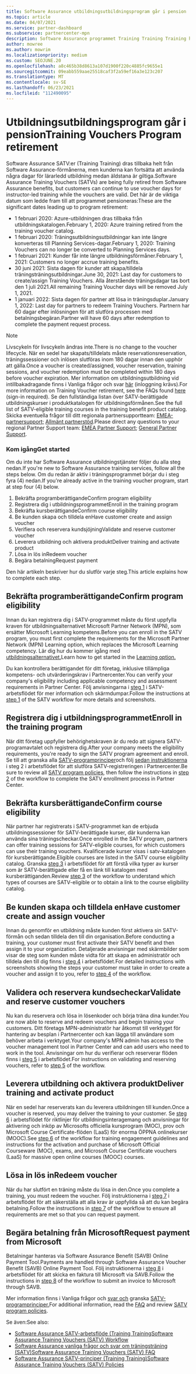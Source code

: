 ```yaml
---
title: Software Assurance utbildningsutbildningsprogram går i pension
ms.topic: article
ms.date: 04/07/2021
ms.service: partner-dashboard
ms.subservice: partnercenter-mpn
description: Software Assurance programmet Training Training Training håller på att dras tillbaka.
author: mowree
ms.author: mowrim
ms.localizationpriority: medium
ms.custom: SEOJUNE.20
ms.openlocfilehash: a8c465b38d8613a107d1900f220c4885fc9655e1
ms.sourcegitcommit: 09eabb559aae25518caf3f2a59ef16a3e123c207
ms.translationtype: MT
ms.contentlocale: sv-SE
ms.lasthandoff: 06/23/2021
ms.locfileid: "112490095"
---
```

# <a name="training-vouchers-program-retirement"></a><span data-ttu-id="9fa2b-103">Utbildningsutbildningsprogram går i pension</span><span class="sxs-lookup"><span data-stu-id="9fa2b-103">Training Vouchers Program retirement</span></span>

<span data-ttu-id="9fa2b-104">Software Assurance SATV:er (Training Training) dras tillbaka helt från Software Assurance-förmånerna, men kunderna kan fortsätta att använda några dagar för lärarledd utbildning medan äldstana är giltiga.</span><span class="sxs-lookup"><span data-stu-id="9fa2b-104">Software Assurance Training Vouchers (SATVs) are being fully retired from Software Assurance benefits, but customers can continue to use voucher days for instructor-led training while the vouchers are valid.</span></span> <span data-ttu-id="9fa2b-105">Det här är de viktiga datum som ledde fram till att programmet pensioneras:</span><span class="sxs-lookup"><span data-stu-id="9fa2b-105">These are the significant dates leading up to program retirement:</span></span> 

- <span data-ttu-id="9fa2b-106">1 februari 2020: Azure-utbildningen dras tillbaka från utbildningskatalogen.</span><span class="sxs-lookup"><span data-stu-id="9fa2b-106">February 1, 2020: Azure training retired from the training voucher catalog.</span></span>
- <span data-ttu-id="9fa2b-107">1 februari 2020: Träningsutbildningsutbildningar kan inte längre konverteras till Planning Services-dagar.</span><span class="sxs-lookup"><span data-stu-id="9fa2b-107">February 1, 2020: Training Vouchers can no longer be converted to Planning Services days.</span></span>  
- <span data-ttu-id="9fa2b-108">1 februari 2021: Kunder får inte längre utbildningsförmåner.</span><span class="sxs-lookup"><span data-stu-id="9fa2b-108">February 1, 2021: Customers no longer accrue training benefits.</span></span> 
- <span data-ttu-id="9fa2b-109">30 juni 2021: Sista dagen för kunder att skapa/tilldela träningsträningsutbildningar.</span><span class="sxs-lookup"><span data-stu-id="9fa2b-109">June 30, 2021: Last day for customers to create/assign Training Vouchers.</span></span> <span data-ttu-id="9fa2b-110">Alla återstående träningsdagar tas bort den 1 juli 2021.</span><span class="sxs-lookup"><span data-stu-id="9fa2b-110">All remaining Training Voucher days will be removed July 1, 2021.</span></span>
- <span data-ttu-id="9fa2b-111">1 januari 2022: Sista dagen för partner att lösa in träningsduplar.</span><span class="sxs-lookup"><span data-stu-id="9fa2b-111">January 1, 2022: Last day for partners to redeem Training Vouchers.</span></span> <span data-ttu-id="9fa2b-112">Partnern har 60 dagar efter inlösningen för att slutföra processen med betalningsbegäran.</span><span class="sxs-lookup"><span data-stu-id="9fa2b-112">Partner will have 60 days after redemption to complete the payment request process.</span></span>  

>[!NOTE]
><span data-ttu-id="9fa2b-113">Livscykeln för livscykeln ändras inte.</span><span class="sxs-lookup"><span data-stu-id="9fa2b-113">There is no change to the voucher lifecycle.</span></span> <span data-ttu-id="9fa2b-114">När en sedel har skapats/tilldelats måste reservationsreservation, träningssessioner och inlösen slutföras inom 180 dagar innan den upphör att gälla.</span><span class="sxs-lookup"><span data-stu-id="9fa2b-114">Once a voucher is created/assigned, voucher reservation, training sessions, and voucher redemption must be completed within 180 days before voucher expiration.</span></span>  <span data-ttu-id="9fa2b-115">Mer information om utbildningsutbildning vid intillbakadragande finns i Vanliga frågor och svar [här](https://partner.microsoft.com/resources/collection/software-assurance-benefit-changes#/) (inloggning krävs).</span><span class="sxs-lookup"><span data-stu-id="9fa2b-115">For more information on Training Voucher retirement, see the FAQs found [here](https://partner.microsoft.com/resources/collection/software-assurance-benefit-changes#/) (sign-in required).</span></span>  <span data-ttu-id="9fa2b-116">Se den fullständiga listan över SATV-berättigade utbildningskurser i produktkatalogen för utbildningsförmånen.</span><span class="sxs-lookup"><span data-stu-id="9fa2b-116">See the full list of SATV-eligible training courses in the training benefit product catalog.</span></span> <span data-ttu-id="9fa2b-117">Skicka eventuella frågor till ditt regionala partnersupportteam: [EMEA-partnersupport;](mailto:savoucher@msdirectservices.com) [Allmänt partnerstöd](https://partner.microsoft.com/dashboard/support/servicerequests).</span><span class="sxs-lookup"><span data-stu-id="9fa2b-117">Please direct any questions to your regional Partner Support team: [EMEA Partner Support](mailto:savoucher@msdirectservices.com); [General Partner Support](https://partner.microsoft.com/dashboard/support/servicerequests).</span></span>



### <a name="get-started"></a><span data-ttu-id="9fa2b-118">Kom igång</span><span class="sxs-lookup"><span data-stu-id="9fa2b-118">Get started</span></span>

<span data-ttu-id="9fa2b-119">Om du inte har Software Assurance utbildningstjänster följer du alla steg nedan.</span><span class="sxs-lookup"><span data-stu-id="9fa2b-119">If you're new to Software Assurance training services, follow all the steps below.</span></span> <span data-ttu-id="9fa2b-120">Om du redan är aktiv i träningsprogrammet börjar du i steg fyra (4) nedan.</span><span class="sxs-lookup"><span data-stu-id="9fa2b-120">If you're already active in the training voucher program, start at step four (4) below.</span></span> 

1. <span data-ttu-id="9fa2b-121">Bekräfta programberättigande</span><span class="sxs-lookup"><span data-stu-id="9fa2b-121">Confirm program eligibility</span></span>
2. <span data-ttu-id="9fa2b-122">Registrera dig i utbildningsprogrammet</span><span class="sxs-lookup"><span data-stu-id="9fa2b-122">Enroll in the training program</span></span>
3. <span data-ttu-id="9fa2b-123">Bekräfta kursberättigande</span><span class="sxs-lookup"><span data-stu-id="9fa2b-123">Confirm course eligibility</span></span>
4. <span data-ttu-id="9fa2b-124">Be kunden skapa och tilldela en</span><span class="sxs-lookup"><span data-stu-id="9fa2b-124">Have customer create and assign voucher</span></span>
5. <span data-ttu-id="9fa2b-125">Verifiera och reservera kundsjöjning</span><span class="sxs-lookup"><span data-stu-id="9fa2b-125">Validate and reserve customer voucher</span></span>
6. <span data-ttu-id="9fa2b-126">Leverera utbildning och aktivera produkt</span><span class="sxs-lookup"><span data-stu-id="9fa2b-126">Deliver training and activate product</span></span>
7. <span data-ttu-id="9fa2b-127">Lösa in lös in</span><span class="sxs-lookup"><span data-stu-id="9fa2b-127">Redeem voucher</span></span>
8. <span data-ttu-id="9fa2b-128">Begära betalning</span><span class="sxs-lookup"><span data-stu-id="9fa2b-128">Request payment</span></span>

<span data-ttu-id="9fa2b-129">Den här artikeln beskriver hur du slutför varje steg.</span><span class="sxs-lookup"><span data-stu-id="9fa2b-129">This article explains how to complete each step.</span></span>

## <a name="confirm-program-eligibility"></a><span data-ttu-id="9fa2b-130">Bekräfta programberättigande</span><span class="sxs-lookup"><span data-stu-id="9fa2b-130">Confirm program eligibility</span></span>

<span data-ttu-id="9fa2b-131">Innan du kan registrera dig i SATV-programmet måste du först uppfylla kraven för utbildningsalternativet Microsoft Partner Network (MPN), som ersätter Microsoft Learning kompetens.</span><span class="sxs-lookup"><span data-stu-id="9fa2b-131">Before you can enroll in the SATV program, you must first complete the requirements for the Microsoft Partner Network (MPN) Learning option, which replaces the Microsoft Learning competency.</span></span> <span data-ttu-id="9fa2b-132">Lär dig hur du kommer igång med [utbildningsalternativet.](https://partner.microsoft.com/membership/learning-partners)</span><span class="sxs-lookup"><span data-stu-id="9fa2b-132">Learn how to get started in the [Learning option.](https://partner.microsoft.com/membership/learning-partners)</span></span>

<span data-ttu-id="9fa2b-133">Du kan kontrollera berättigandet för ditt företag, inklusive tillämpliga kompetens- och utvärderingskrav i Partnercenter.</span><span class="sxs-lookup"><span data-stu-id="9fa2b-133">You can verify your company's eligibility including applicable competency and assessment requirements in Partner Center.</span></span> <span data-ttu-id="9fa2b-134">Följ anvisningarna i [steg 1](https://query.prod.cms.rt.microsoft.com/cms/api/am/binary/RE4s3bB) i SATV-arbetsflödet för mer information och skärmdumpar.</span><span class="sxs-lookup"><span data-stu-id="9fa2b-134">Follow the instructions at [step 1](https://query.prod.cms.rt.microsoft.com/cms/api/am/binary/RE4s3bB) of the SATV workflow for more details and screenshots.</span></span>

## <a name="enroll-in-the-training-program"></a><span data-ttu-id="9fa2b-135">Registrera dig i utbildningsprogrammet</span><span class="sxs-lookup"><span data-stu-id="9fa2b-135">Enroll in the training program</span></span>

<span data-ttu-id="9fa2b-136">När ditt företag uppfyller behörighetskraven är du redo att signera SATV-programavtalet och registrera dig.</span><span class="sxs-lookup"><span data-stu-id="9fa2b-136">After your company meets the eligibility requirements, you're ready to sign the SATV program agreement and enroll.</span></span> <span data-ttu-id="9fa2b-137">Se till att granska alla [SATV-programprinciper](https://query.prod.cms.rt.microsoft.com/cms/api/am/binary/RE3koEP)och följ [sedan instruktionerna](https://query.prod.cms.rt.microsoft.com/cms/api/am/binary/RE4s3bB) i steg 2 i arbetsflödet för att slutföra SATV-registreringen i Partnercenter.</span><span class="sxs-lookup"><span data-stu-id="9fa2b-137">Be sure to review all [SATV program policies](https://query.prod.cms.rt.microsoft.com/cms/api/am/binary/RE3koEP), then follow the instructions in [step 2](https://query.prod.cms.rt.microsoft.com/cms/api/am/binary/RE4s3bB) of the workflow to complete the SATV enrollment process in Partner Center.</span></span>


## <a name="confirm-course-eligibility"></a><span data-ttu-id="9fa2b-138">Bekräfta kursberättigande</span><span class="sxs-lookup"><span data-stu-id="9fa2b-138">Confirm course eligibility</span></span>
<span data-ttu-id="9fa2b-139">När partner har registrerats i SATV-programmet kan de erbjuda utbildningssessioner för SATV-berättigade kurser, där kunderna kan använda sina träningscheckar.</span><span class="sxs-lookup"><span data-stu-id="9fa2b-139">Once enrolled in the SATV program, partners can offer training sessions for SATV-eligible courses, for which customers can use their training vouchers.</span></span> <span data-ttu-id="9fa2b-140">Kvalificerade kurser visas i satv-katalogen för kursberättigande.</span><span class="sxs-lookup"><span data-stu-id="9fa2b-140">Eligible courses are listed in the SATV course eligibility catalog.</span></span> <span data-ttu-id="9fa2b-141">Granska [steg 3](https://query.prod.cms.rt.microsoft.com/cms/api/am/binary/RE4s3bB) i arbetsflödet för att förstå vilka typer av kurser som är SATV-berättigade eller få en länk till katalogen med kursberättiganden.</span><span class="sxs-lookup"><span data-stu-id="9fa2b-141">Review [step 3](https://query.prod.cms.rt.microsoft.com/cms/api/am/binary/RE4s3bB) of the workflow to understand which types of courses are SATV-eligible or to obtain a link to the course eligibility catalog.</span></span>

## <a name="have-customer-create-and-assign-voucher"></a><span data-ttu-id="9fa2b-142">Be kunden skapa och tilldela en</span><span class="sxs-lookup"><span data-stu-id="9fa2b-142">Have customer create and assign voucher</span></span>

<span data-ttu-id="9fa2b-143">Innan du genomför en utbildning måste kunden först aktivera sin SATV-förmån och sedan tilldela den till din organisation.</span><span class="sxs-lookup"><span data-stu-id="9fa2b-143">Before conducting a training, your customer must first activate their SATV benefit and then assign it to your organization.</span></span> <span data-ttu-id="9fa2b-144">Detaljerade anvisningar med skärmbilder som visar de steg som kunden måste vidta för att skapa en administratör och tilldela den till dig finns i [steg 4](https://query.prod.cms.rt.microsoft.com/cms/api/am/binary/RE4s3bB) i arbetsflödet.</span><span class="sxs-lookup"><span data-stu-id="9fa2b-144">For detailed instructions with screenshots showing the steps your customer must take in order to create a voucher and assign it to you, refer to [step 4](https://query.prod.cms.rt.microsoft.com/cms/api/am/binary/RE4s3bB) of the workflow.</span></span>

## <a name="validate-and-reserve-customer-vouchers"></a><span data-ttu-id="9fa2b-145">Validera och reservera kundsecheckar</span><span class="sxs-lookup"><span data-stu-id="9fa2b-145">Validate and reserve customer vouchers</span></span>

<span data-ttu-id="9fa2b-146">Nu kan du reservera och lösa in lösenkoder och börja träna dina kunder.</span><span class="sxs-lookup"><span data-stu-id="9fa2b-146">You are now able to reserve and redeem vouchers and begin training your customers.</span></span> <span data-ttu-id="9fa2b-147">Ditt företags MPN-administratör har åtkomst till verktyget för hantering av besplan i Partnercenter och kan lägga till användare som behöver arbeta i verktyget.</span><span class="sxs-lookup"><span data-stu-id="9fa2b-147">Your company's MPN admin has access to the voucher management tool in Partner Center and can add users who need to work in the tool.</span></span> <span data-ttu-id="9fa2b-148">Anvisningar om hur du verifierar och reserverar flöden finns i [steg 5](https://query.prod.cms.rt.microsoft.com/cms/api/am/binary/RE4s3bB) i arbetsflödet.</span><span class="sxs-lookup"><span data-stu-id="9fa2b-148">For instructions on validating and reserving vouchers, refer to [step 5](https://query.prod.cms.rt.microsoft.com/cms/api/am/binary/RE4s3bB) of the workflow.</span></span>

## <a name="deliver-training-and-activate-product"></a><span data-ttu-id="9fa2b-149">Leverera utbildning och aktivera produkt</span><span class="sxs-lookup"><span data-stu-id="9fa2b-149">Deliver training and activate product</span></span>

<span data-ttu-id="9fa2b-150">När en sedel har reserverats kan du leverera utbildningen till kunden.</span><span class="sxs-lookup"><span data-stu-id="9fa2b-150">Once a voucher is reserved, you may deliver the training to your customer.</span></span> <span data-ttu-id="9fa2b-151">Se [steg 6](https://query.prod.cms.rt.microsoft.com/cms/api/am/binary/RE4s3bB) i arbetsflödet för riktlinjer för utbildningsinteragemang och anvisningar för aktivering och inköp av Microsofts officiella kursprogram (MOC), prov och Microsoft Course Certificate-flöden (LaaS) för enorma ÖPPNA onlinekurser (MOOC).</span><span class="sxs-lookup"><span data-stu-id="9fa2b-151">See [step 6](https://query.prod.cms.rt.microsoft.com/cms/api/am/binary/RE4s3bB) of the workflow for training engagement guidelines and instructions for the activation and purchase of Microsoft Official Courseware (MOC), exams, and Microsoft Course Certificate vouchers (LaaS) for massive open online courses (MOOC) courses.</span></span>

## <a name="redeem-voucher"></a><span data-ttu-id="9fa2b-152">Lösa in lös in</span><span class="sxs-lookup"><span data-stu-id="9fa2b-152">Redeem voucher</span></span>

<span data-ttu-id="9fa2b-153">När du har slutfört en träning måste du lösa in den.</span><span class="sxs-lookup"><span data-stu-id="9fa2b-153">Once you complete a training, you must redeem the voucher.</span></span> <span data-ttu-id="9fa2b-154">Följ instruktionerna i [steg 7](https://query.prod.cms.rt.microsoft.com/cms/api/am/binary/RE4s3bB) i arbetsflödet för att säkerställa att alla krav är uppfyllda så att du kan begära betalning.</span><span class="sxs-lookup"><span data-stu-id="9fa2b-154">Follow the instructions in [step 7](https://query.prod.cms.rt.microsoft.com/cms/api/am/binary/RE4s3bB) of the workflow to ensure all requirements are met so that you can request payment.</span></span> 


## <a name="request-payment-from-microsoft"></a><span data-ttu-id="9fa2b-155">Begära betalning från Microsoft</span><span class="sxs-lookup"><span data-stu-id="9fa2b-155">Request payment from Microsoft</span></span>

<span data-ttu-id="9fa2b-156">Betalningar hanteras via Software Assurance Benefit (SAVB) Online Payment Tool.</span><span class="sxs-lookup"><span data-stu-id="9fa2b-156">Payments are handled through Software Assurance Voucher Benefit (SAVB) Online Payment Tool.</span></span> <span data-ttu-id="9fa2b-157">Följ instruktionerna i [steg 8](https://query.prod.cms.rt.microsoft.com/cms/api/am/binary/RE4s3bB) i arbetsflödet för att skicka en faktura till Microsoft via SAVB.</span><span class="sxs-lookup"><span data-stu-id="9fa2b-157">Follow the instructions in [step 8](https://query.prod.cms.rt.microsoft.com/cms/api/am/binary/RE4s3bB) of the workflow to submit an invoice to Microsoft through SAVB.</span></span> 

<span data-ttu-id="9fa2b-158">Mer information finns i Vanliga frågor och [svar och](https://query.prod.cms.rt.microsoft.com/cms/api/am/binary/RE3kz5o) granska [SATV-programprinciper.](https://query.prod.cms.rt.microsoft.com/cms/api/am/binary/RE3koEP)</span><span class="sxs-lookup"><span data-stu-id="9fa2b-158">For additional information, read the [FAQ](https://query.prod.cms.rt.microsoft.com/cms/api/am/binary/RE3kz5o) and review [SATV program policies](https://query.prod.cms.rt.microsoft.com/cms/api/am/binary/RE3koEP).</span></span>

<span data-ttu-id="9fa2b-159">Se även:</span><span class="sxs-lookup"><span data-stu-id="9fa2b-159">See also:</span></span>

- [<span data-ttu-id="9fa2b-160">Software Assurance SATV-arbetsflöde (Training Training</span><span class="sxs-lookup"><span data-stu-id="9fa2b-160">Software Assurance Training Vouchers (SATV) Workflow</span></span>](https://query.prod.cms.rt.microsoft.com/cms/api/am/binary/RE4s3bB)
- [<span data-ttu-id="9fa2b-161">Software Assurance vanliga frågor och svar om träningsträning (SATV)</span><span class="sxs-lookup"><span data-stu-id="9fa2b-161">Software Assurance Training Vouchers (SATV) FAQ</span></span>](https://query.prod.cms.rt.microsoft.com/cms/api/am/binary/RE3kz5o)
- [<span data-ttu-id="9fa2b-162">Software Assurance SATV-principer (Training Training)</span><span class="sxs-lookup"><span data-stu-id="9fa2b-162">Software Assurance Training Vouchers (SATV) Policies</span></span>](https://query.prod.cms.rt.microsoft.com/cms/api/am/binary/RE3koEP)

